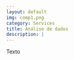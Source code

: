 ```yaml
---
layout: default
img: comp1.png
category: Services
title: Análise de dados
description: |
---
```

  Texto

